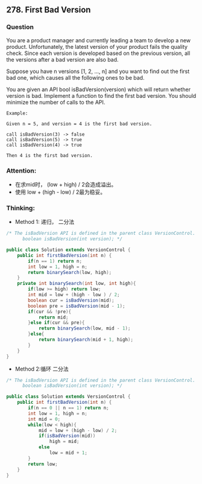 ## 278. First Bad Version

### Question
You are a product manager and currently leading a team to develop a new product. Unfortunately, the latest version of your product fails the quality check. Since each version is developed based on the previous version, all the versions after a bad version are also bad.

Suppose you have n versions [1, 2, ..., n] and you want to find out the first bad one, which causes all the following ones to be bad.

You are given an API bool isBadVersion(version) which will return whether version is bad. Implement a function to find the first bad version. You should minimize the number of calls to the API.

```
Example:

Given n = 5, and version = 4 is the first bad version.

call isBadVersion(3) -> false
call isBadVersion(5) -> true
call isBadVersion(4) -> true

Then 4 is the first bad version.
```

### Attention:
* 在求mid时， (low + high) / 2会造成溢出。
* 使用 low + (high - low) / 2最为稳妥。

### Thinking:
* Method 1: 递归， 二分法

```Java
/* The isBadVersion API is defined in the parent class VersionControl.
      boolean isBadVersion(int version); */

public class Solution extends VersionControl {
    public int firstBadVersion(int n) {
        if(n == 1) return n;
        int low = 1, high = n;
        return binarySearch(low, high);
    }
    private int binarySearch(int low, int high){
        if(low >= high) return low;
        int mid = low + (high - low ) / 2;
        boolean cur = isBadVersion(mid);
        boolean pre = isBadVersion(mid - 1);
        if(cur && !pre){
            return mid;
        }else if(cur && pre){
            return binarySearch(low, mid - 1);
        }else{
            return binarySearch(mid + 1, high);
        }
    }
}
```

* Method 2:循环 二分法

```Java
/* The isBadVersion API is defined in the parent class VersionControl.
      boolean isBadVersion(int version); */

public class Solution extends VersionControl {
    public int firstBadVersion(int n) {
        if(n == 0 || n == 1) return n;
        int low = 1, high = n;
        int mid = 0;
        while(low < high){
            mid = low + (high - low) / 2;
            if(isBadVersion(mid))
                high = mid;
            else
                low = mid + 1;
        }
        return low;
    }
}
```